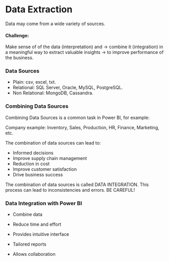# Data Extraction
Data may come from a wide variety of sources.

#### Challenge:
Make sense of of the data (interpretation) and -> combine it (integration) in a meaningful way to extract valuable insights -> to improve performance of the business.

### Data Sources
- Plain: csv, excel, txt.
- Relational: SQL Server, Oracle, MySQL, PostgreSQL.
- Non Relational: MongoDB, Cassandra.

### Combining Data Sources
Combining Data Sources is a common task in Power BI, for example:

Company example:
Inventory, Sales, Production, HR, Finance, Marketing, etc.

The combination of data sources can lead to:
- Informed decisions
- Improve supply chain management
- Reduction in cost
- Improve customer satisfaction
- Drive business success

The combination of data sources is called DATA INTEGRATION. This process can lead to inconsistencies and errors. BE CAREFUL!

### Data Integration with Power BI
- Combine data
- Reduce time and effort
- Provides intuitive interface

- Tailored reports
- Allows collaboration